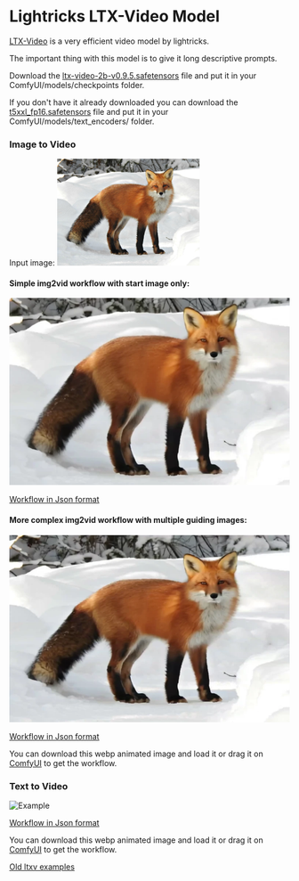 # Lightricks LTX-Video Model

[LTX-Video](https://huggingface.co/Lightricks/LTX-Video) is a very efficient video model by lightricks.

The important thing with this model is to give it long descriptive prompts.

Download the [ltx-video-2b-v0.9.5.safetensors](https://huggingface.co/Lightricks/LTX-Video/blob/main/ltx-video-2b-v0.9.5.safetensors) file and put it in your ComfyUI/models/checkpoints folder.

If you don't have it already downloaded you can download the [t5xxl_fp16.safetensors](https://huggingface.co/Comfy-Org/mochi_preview_repackaged/blob/main/split_files/text_encoders/t5xxl_fp16.safetensors) file and put it in your ComfyUI/models/text_encoders/ folder.

### Image to Video

Input image:
<img src="fox.jpg" width="256" />

#### Simple img2vid workflow with start image only:

![Example](ltxv_image_to_video_simple.0.9.5.webp)

[Workflow in Json format](ltxv_image_to_video_simple.0.9.5.json)


#### More complex img2vid workflow with multiple guiding images:

![Example](ltxv_image_to_video.0.9.5.webp)

[Workflow in Json format](ltxv_image_to_video.0.9.5.json)

You can download this webp animated image and load it or drag it on [ComfyUI](https://github.com/comfyanonymous/ComfyUI) to get the workflow.

### Text to Video

![Example](ltxv_text_to_video_0.9.5.webp)

[Workflow in Json format](ltxv_text_to_video_0.9.5.json)

You can download this webp animated image and load it or drag it on [ComfyUI](https://github.com/comfyanonymous/ComfyUI) to get the workflow.


[Old ltxv examples](README_old.md)


